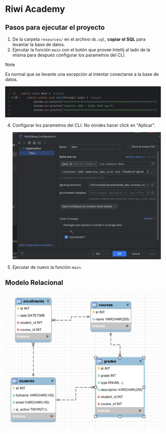 # Riwi Academy

## Pasos para ejecutar el proyecto
1. De la carpeta `resources/` en el archivo `db.sql`, **copiar el SQL** para levantar la base de datos.
2. Ejecutar la función `main` con el botón que provee Intellij al lado de la misma para después configurar los parametros del CLI.

> [!NOTE]
> Es normal que se levante una excepción al intentar conectarse a la base de datos.

   ![run-main-function.png](images/run-main-function.png)

4. Configurar los parametros del CLI. No olvides hacer click en "Aplicar".

   ![change-cli-parameters.png](images/change-cli-parameters.png)

5. Ejecutar de nuevo la función `main`.

## Modelo Relacional

![relational-model.png](images/relational-model.png)
